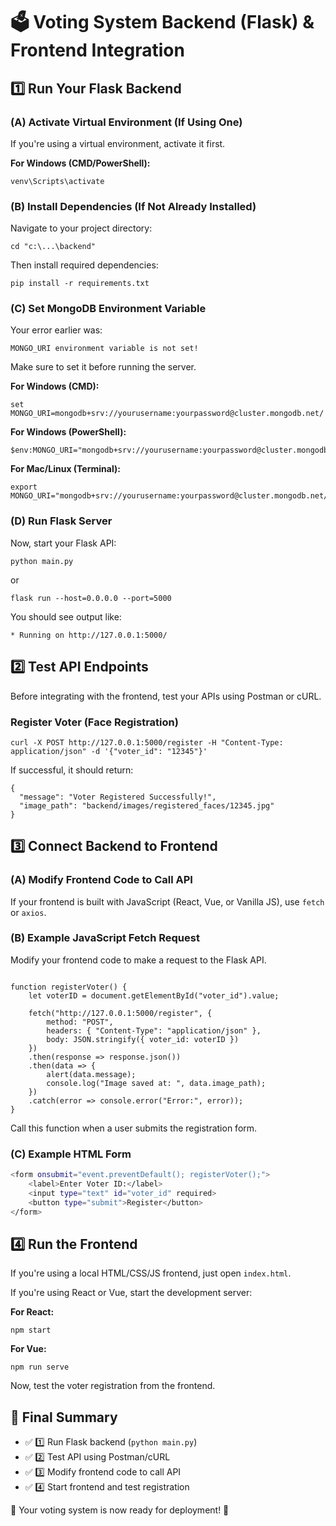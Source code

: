 <h1>🗳️ Voting System Backend (Flask) & Frontend Integration</h1>

<h2>1️⃣ Run Your Flask Backend</h2>

<h3>(A) Activate Virtual Environment (If Using One)</h3>
<p>If you're using a virtual environment, activate it first.</p>

<b>For Windows (CMD/PowerShell):</b>
<pre><code>venv\Scripts\activate</code></pre>

<h3>(B) Install Dependencies (If Not Already Installed)</h3>
<p>Navigate to your project directory:</p>

<pre><code>cd "c:\...\backend"</code></pre>

<p>Then install required dependencies:</p>
<pre><code>pip install -r requirements.txt</code></pre>

<h3>(C) Set MongoDB Environment Variable</h3>
<p>Your error earlier was:</p>
<pre><code>MONGO_URI environment variable is not set!</code></pre>

<p>Make sure to set it before running the server.</p>

<b>For Windows (CMD):</b>
<pre><code>set MONGO_URI=mongodb+srv://yourusername:yourpassword@cluster.mongodb.net/</code></pre>

<b>For Windows (PowerShell):</b>
<pre><code>$env:MONGO_URI="mongodb+srv://yourusername:yourpassword@cluster.mongodb.net/"</code></pre>

<b>For Mac/Linux (Terminal):</b>
<pre><code>export MONGO_URI="mongodb+srv://yourusername:yourpassword@cluster.mongodb.net/"</code></pre>

<h3>(D) Run Flask Server</h3>
<p>Now, start your Flask API:</p>

<pre><code>python main.py</code></pre>
<p>or</p>
<pre><code>flask run --host=0.0.0.0 --port=5000</code></pre>

<p>You should see output like:</p>
<pre><code>* Running on http://127.0.0.1:5000/</code></pre>

<h2>2️⃣ Test API Endpoints</h2>
<p>Before integrating with the frontend, test your APIs using Postman or cURL.</p>

<h3>Register Voter (Face Registration)</h3>
<pre><code>curl -X POST http://127.0.0.1:5000/register -H "Content-Type: application/json" -d '{"voter_id": "12345"}'</code></pre>

<p>If successful, it should return:</p>
<pre><code>{
  "message": "Voter Registered Successfully!",
  "image_path": "backend/images/registered_faces/12345.jpg"
}</code></pre>

<h2>3️⃣ Connect Backend to Frontend</h2>

<h3>(A) Modify Frontend Code to Call API</h3>
<p>If your frontend is built with JavaScript (React, Vue, or Vanilla JS), use <code>fetch</code> or <code>axios</code>.</p>

<h3>(B) Example JavaScript Fetch Request</h3>
<p>Modify your frontend code to make a request to the Flask API.</p>

<pre><code>
function registerVoter() {
    let voterID = document.getElementById("voter_id").value;
    
    fetch("http://127.0.0.1:5000/register", {
        method: "POST",
        headers: { "Content-Type": "application/json" },
        body: JSON.stringify({ voter_id: voterID })
    })
    .then(response => response.json())
    .then(data => {
        alert(data.message);
        console.log("Image saved at: ", data.image_path);
    })
    .catch(error => console.error("Error:", error));
}
</code></pre>

<p>Call this function when a user submits the registration form.</p>

<h3>(C) Example HTML Form</h3>

```bash
<form onsubmit="event.preventDefault(); registerVoter();">
    <label>Enter Voter ID:</label>
    <input type="text" id="voter_id" required>
    <button type="submit">Register</button>
</form>
```

<h2>4️⃣ Run the Frontend</h2>

<p>If you're using a local HTML/CSS/JS frontend, just open <code>index.html</code>.</p>

<p>If you're using React or Vue, start the development server:</p>

<b>For React:</b>
<pre><code>npm start</code></pre>

<b>For Vue:</b>
<pre><code>npm run serve</code></pre>

<p>Now, test the voter registration from the frontend.</p>

<h2>🚀 Final Summary</h2>
<ul>
    <li>✅ 1️⃣ Run Flask backend (<code>python main.py</code>)</li>
    <li>✅ 2️⃣ Test API using Postman/cURL</li>
    <li>✅ 3️⃣ Modify frontend code to call API</li>
    <li>✅ 4️⃣ Start frontend and test registration</li>
</ul>

<p>🎯 Your voting system is now ready for deployment! 🚀</p>

</body>
</html>
